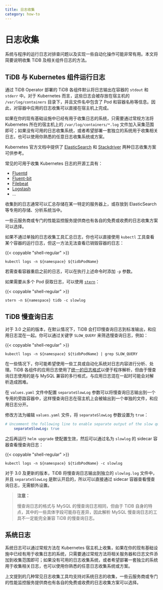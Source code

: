 ```yaml
---
title: 日志收集
category: how-to
---
```


# 日志收集

系统与程序的运行日志对排查问题以及实现一些自动化操作可能非常有用。本文将简要说明收集 TiDB 及相关组件日志的方法。

## TiDB 与 Kubernetes 组件运行日志

通过 TiDB Operator 部署的 TiDB 各组件默认将日志输出在容器的 `stdout` 和 `stderr` 中。对于 Kubernetes 而言，这些日志会被存放在宿主机的 `/var/log/containers` 目录下，并且文件名中包含了 Pod 和容器名称等信息。因此，对容器中应用的日志收集可以直接在宿主机上完成。

如果在你的现有基础设施中已经有用于收集日志的系统，只需要通过常规方法将 Kubernetes 所在的宿主机上的 `/var/log/containers/*.log` 文件加入采集范围即可；如果没有可用的日志收集系统，或者希望部署一套独立的系统用于收集相关日志，也可以使用你熟悉的任意日志收集系统或方案。

Kubernetes 官方文档中提供了 [ElasticSearch](https://kubernetes.io/docs/tasks/debug-application-cluster/logging-elasticsearch-kibana/) 和 [Stackdriver](https://kubernetes.io/docs/tasks/debug-application-cluster/logging-stackdriver/) 两种日志收集方案可供参考。

常见的可用于收集 Kubernetes 日志的开源工具有：
 - [Fluentd](https://www.fluentd.org/)
 - [Fluent-bit](https://fluentbit.io/)
 - [Filebeat](https://www.elastic.co/products/beats/filebeat)
 - [Logstash](https://www.elastic.co/products/logstash)
 - ...

收集到的日志通常可以汇总存储在某一特定的服务器上，或存放到 ElasticSearch 等专用的存储、分析系统当中。

一些云服务商或专门的性能监控服务提供商也有各自的免费或收费的日志收集方案可以选择。

如果不通过单独的日志收集工具汇总日志，你也可以直接使用 `kubectl` 工具查看某个容器的运行日志，但这一方法无法查看已销毁容器的日志：

{{< copyable "shell-regular" >}}

```shell
kubectl logs -n ${namespace} ${tidbPodName}
```

若需查看容器重启之前的日志，可以在执行上述命令时添加 `-p` 参数。

如果需要从多个 Pod 获取日志，可以使用 [`stern`](https://github.com/wercker/stern)：

{{< copyable "shell-regular" >}}

```shell
stern -n ${namespace} tidb -c slowlog
```

## TiDB 慢查询日志

对于 3.0 之前的版本，在默认情况下，TiDB 会打印慢查询日志到标准输出，和应用日志混在一起。你可以通过关键字 `SLOW_QUERY` 来筛选慢查询日志，例如：

{{< copyable "shell-regular" >}}

```shell
kubectl logs -n ${namespace} ${tidbPodName} | grep SLOW_QUERY
```

在一些情况下，你可能希望使用一些工具或自动化系统对日志内容进行分析、处理。TiDB 各组件的应用日志使用了[统一的日志格式](https://github.com/tikv/rfcs/blob/master/text/2018-12-19-unified-log-format.md)以便于程序解析，但由于慢查询日志使用的是与 MySQL 兼容的多行格式，与应用日志混在一起时可能会对解析造成困难。

在 `values.yaml` 文件中配置 `separateSlowLog` 参数可以将慢查询日志输出到一个专用的旁路容器中，这样慢查询日志在宿主机上会被输出到一个单独的文件，和应用日志分开。

修改方法为编辑 `values.yaml` 文件，将 `separateSlowLog` 参数设置为 `true`：

```yaml
# Uncomment the following line to enable separate output of the slow query log
    separateSlowLog: true
```

之后再运行 `helm upgrade` 使配置生效，然后可以通过名为 `slowlog` 的 sidecar 容器查看慢查询日志：

{{< copyable "shell-regular" >}}

```shell
kubectl logs -n ${namespace} ${tidbPodName} -c slowlog
```

对于 3.0 及更新的版本，TiDB 将慢查询日志输出到独立的 `slowlog.log` 文件中，并且 `separateSlowLog` 是默认开启的，所以可以直接通过 sidecar 容器查看慢查询日志，无需额外设置。

> **注意：**
>
> 慢查询日志的格式与 MySQL 的慢查询日志相同，但由于 TiDB 自身的特点，其中的一些具体字段可能存在差异，因此解析 MySQL 慢查询日志的工具不一定能完全兼容 TiDB 的慢查询日志。

## 系统日志

系统日志可以通过常规方法在 Kubernetes 宿主机上收集，如果在你的现有基础设施中已经有用于收集日志的系统，只需要通过常规方法将相关服务器和日志文件添加到收集范围即可；如果没有可用的日志收集系统，或者希望部署一套独立的系统用于收集相关日志，也可以使用你熟悉的任意日志收集系统或方案。

上文提到的几种常见日志收集工具均支持对系统日志的收集，一些云服务商或专门的性能监控服务提供商也有各自的免费或收费的日志收集方案可以选择。

